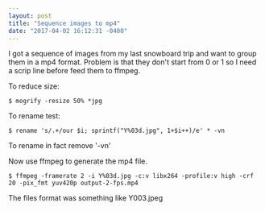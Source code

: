 ```yaml
---
layout: post
title: "Sequence images to mp4"
date: "2017-04-02 16:12:31 -0400"
---
```


I got a sequence of images from my last snowboard trip and want to group them in a mp4 format. Problem is that they don't start from 0 or 1 so I need a scrip line before feed them to ffmpeg.

To reduce size:

    $ mogrify -resize 50% *jpg

To rename test:

    $ rename 's/.+/our $i; sprintf("Y%03d.jpg", 1+$i++)/e' * -vn

To rename in fact remove '-vn'

Now use ffmpeg to generate the mp4 file.

    $ ffmpeg -framerate 2 -i Y%03d.jpg -c:v libx264 -profile:v high -crf 20 -pix_fmt yuv420p output-2-fps.mp4

The files format was something like Y003.jpeg
